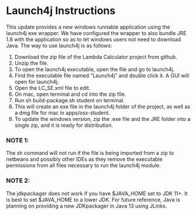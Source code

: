 # **Launch4j Instructions**


This update provides a new windows runnable application using the launch4j exe wrapper. We have configured the wrapper to also bundle JRE 1.8 with the application so as to let windows users not need to download Java. The way to use launch4j is as follows: 


1. Download the zip file of the Lambda Calculator project from github.
2. Unzip the file.
3. To open the launch4j executable, open the file and go to launch4j.
4. Find the executable file named “Launch4j” and double click it. A GUI will open for launch4j.
5. Open the LC_SE.xml file to edit.
6. On mac, open terminal and cd into the zip file.
7. Run sh build-package.sh student on terminal.
8. This will create an exe file in the launch4j folder of the project, as well as a dmg file for mac in apps/osx-student. 
9. To update the windows version, zip the .exe file and the JRE folder into a single zip, and it is ready for distribution. 


### **NOTE 1**: 

The sh command will not run if the file is being imported from a zip to netbeans and possibly other IDEs as they remove the executable permissions from all files necessary to run the launch4j module. 


### **NOTE 2**: 

The jdkpackager does not work if you have $JAVA_HOME set to JDK 11+. It is best to set $JAVA_HOME to a lower JDK. For future reference, Java is planning on providing a new JDKpackager in Java 13 using JLinks.
